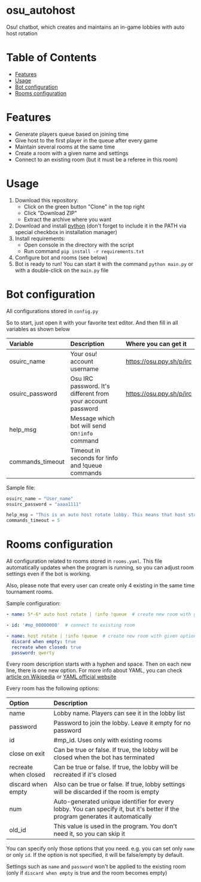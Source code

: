 # osu_autohost
Osu! chatbot, which creates and maintains an in-game lobbies with auto host rotation

# Table of Contents
- [Features](#features)
- [Usage](#usage)
- [Bot configuration](#bot-configuration)
- [Rooms configuration](#rooms-configuration)

# Features
- Generate players queue based on joining time
- Give host to the first player in the queue after every game
- Maintain several rooms at the same time
- Create a room with a given name and settings
- Connect to an existing room (but it must be a referee in this room)

# Usage
1. Download this repository:
    - Click on the green button "Clone" in the top right
    - Click "Download ZIP"
    - Extract the archive where you want
2. Download and install [python](https://www.python.org/downloads/) (don't forget to include it in the PATH via special checkbox in installation manager)
3. Install requirements:
   - Open console in the directory with the script
   - Run command `pip install -r requirements.txt`
4. Configure bot and rooms (see below)
5. Bot is ready to run! You can start it with the command `python main.py` or with a double-click on the `main.py` file

# Bot configuration
All configurations stored in `config.py`

So to start, just open it with your favorite text editor. And then fill in all variables as shown below

| Variable         | Description                                                 | Where you can get it     |
| :--------------- | :---------------------------------------------------------- | :----------------------- |
| osuirc_name      | Your osu! account username                                  | https://osu.ppy.sh/p/irc |
| osuirc_password  | Osu IRC password. It's different from your account password | https://osu.ppy.sh/p/irc |
| help_msg         | Message which bot will send on`!info` command               |                          |
| commands_timeout | Timeout in seconds for !info and !queue commands            |                          |

Sample file:
```python
osuirc_name = "User_name"
osuirc_password = "aaaa1111"

help_msg = "This is an auto host rotate lobby. This means that host status automatically changes between players, so everyone can set the map which want to play on. (source)[https://github.com/HiterretiH/osu_autohost]"
commands_timeout = 5
```

# Rooms configuration
All configuration related to rooms stored in `rooms.yaml`.
This file automatically updates when the program is running, so you can adjust room settings even if the bot is working.

Also, please note that every user can create only 4 existing in the same time tournament rooms.

Sample configuration:

```yaml
- name: 5*-6* auto host rotate | !info !queue  # create new room with given name

- id: '#mp_00000000'  # connect to existing room

- name: host rotate | !info !queue  # create new room with given options
  discard when empty: true
  recreate when closed: true
  password: qwerty
```

Every room description starts with a hyphen and space. Then on each new line, there is one new option. 
For more info about YAML, you can check [article on Wikipedia](https://en.wikipedia.org/wiki/YAML) or [YAML official website](https://yaml.org/)

Every room has the following options:

| Option | Description |
| :------------ | :----------- |
| name | Lobby name. Players can see it in the lobby list |
| password | Password to join the lobby. Leave it empty for no password |
| id | #mp_id. Uses only with existing rooms |
| close on exit | Can be true or false. If true, the lobby will be closed when the bot has terminated |
| recreate when closed | Can be true or false. If true, the lobby will be recreated if it's closed |
| discard when empty | Also can be true or false. If true, lobby settings will be discarded if the room is empty |
| num | Auto-generated unique identifier for every lobby. You can specify it, but it's better if the program generates it automatically |
| old_id | This value is used in the program. You don't need it, so you can skip it |

You can specify only those options that you need. e.g. you can set only `name` or only `id`.
If the option is not specified, it will be false/empty by default.

Settings such as `name` and `password` won't be applied to the existing room (only if `discard when empty` is true and the room becomes empty)
